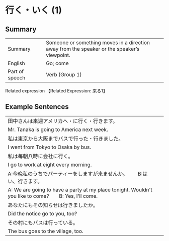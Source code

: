 # 行く・いく (1)

## Summary

<table><tr>   <td>Summary<td>   <td>Someone or something moves in a direction away from the speaker or the speaker’s viewpoint.</td><tr><tr>   <td>English<td>   <td>Go; come</td><tr><tr>   <td>Part of speech<td>   <td>Verb (Group 1)</td><tr></table><tr>   <td>Related expression<td>   <td>【Related Expression: 来る1】</td><tr></table></table>

## Example Sentences

<table><tr><td>田中さんは来週アメリカへ・に行く・行きます。<td><tr><tr><td>Mr. Tanaka is going to America next week.<td><tr><tr><td>私は東京から大阪までバスで行った・行きました。<td><tr><tr><td>I went from Tokyo to Osaka by bus.<td><tr><tr><td>私は毎朝八時に会社に行く。<td><tr><tr><td>I go to work at eight every morning.<td><tr><tr><td>A:今晩私のうちでパーティーをしますが来ませんか。  B:はい、行きます。<td><tr><tr><td>A: We are going to have a party at my place tonight. Wouldn't you like to come?&emsp;&emsp;B: Yes, I'll come.<td><tr><tr><td>あなたにもその知らせは行きましたか。<td><tr><tr><td>Did the notice go to you, too?<td><tr><tr><td>その村にもバスは行っている。<td><tr><tr><td>The bus goes to the village, too.<td><tr></table>

